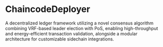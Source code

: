 # ChaincodeDeployer
A decentralized ledger framework utilizing a novel consensus algorithm combining VRF-based leader election with PoS, enabling high-throughput and energy-efficient transaction validation, alongside a modular architecture for customizable sidechain integrations.
